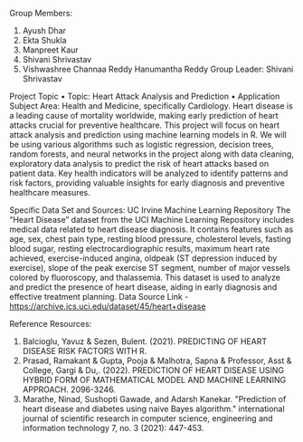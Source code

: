 Group Members:
1. Ayush Dhar
2. Ekta Shukla
3. Manpreet Kaur
4. Shivani Shrivastav
5. Vishwashree Channaa Reddy Hanumantha Reddy
Group Leader: Shivani Shrivastav

Project Topic
• Topic: Heart Attack Analysis and Prediction
• Application Subject Area: Health and Medicine, specifically Cardiology.
Heart disease is a leading cause of mortality worldwide, making early prediction of heart
attacks crucial for preventive healthcare. This project will focus on heart attack analysis
and prediction using machine learning models in R. We will be using various algorithms
such as logistic regression, decision trees, random forests, and neural networks in the
project along with data cleaning, exploratory data analysis to predict the risk of heart
attacks based on patient data. Key health indicators will be analyzed to identify patterns
and risk factors, providing valuable insights for early diagnosis and preventive healthcare
measures.

Specific Data Set and Sources: UC Irvine Machine Learning Repository
The “Heart Disease” dataset from the UCI Machine Learning Repository includes medical
data related to heart disease diagnosis. It contains features such as age, sex, chest pain type,
resting blood pressure, cholesterol levels, fasting blood sugar, resting electrocardiographic
results, maximum heart rate achieved, exercise-induced angina, oldpeak (ST depression
induced by exercise), slope of the peak exercise ST segment, number of major vessels
colored by fluoroscopy, and thalassemia. This dataset is used to analyze and predict the
presence of heart disease, aiding in early diagnosis and effective treatment planning.
Data Source Link - https://archive.ics.uci.edu/dataset/45/heart+disease

Reference Resources:
1. Balcioglu, Yavuz & Sezen, Bulent. (2021). PREDICTING OF HEART DISEASE
RISK FACTORS WITH R.
2. Prasad, Ramakant & Gupta, Pooja & Malhotra, Sapna & Professor, Asst & College,
Gargi & Du,. (2022). PREDICTION OF HEART DISEASE USING HYBRID
FORM OF MATHEMATICAL MODEL AND MACHINE LEARNING
APPROACH. 2096-3246.
3. Marathe, Ninad, Sushopti Gawade, and Adarsh Kanekar. "Prediction of heart
disease and diabetes using naive Bayes algorithm." international journal of
scientific research in computer science, engineering and information technology 7,
no. 3 (2021): 447-453.
